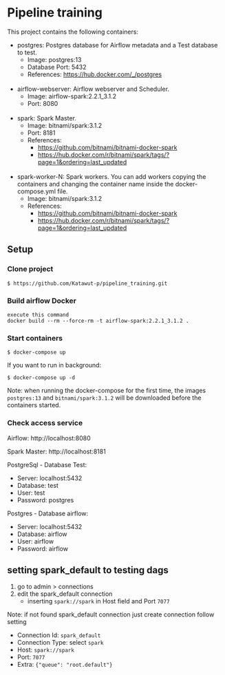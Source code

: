 # Pipeline training

This project contains the following containers:

* postgres: Postgres database for Airflow metadata and a Test database to test.
    * Image: postgres:13
    * Database Port: 5432
    * References: https://hub.docker.com/_/postgres
<br/><br/>
* airflow-webserver: Airflow webserver and Scheduler.
    * Image: airflow-spark:2.2.1_3.1.2
    * Port: 8080
<br/><br/>
* spark: Spark Master.
    * Image: bitnami/spark:3.1.2
    * Port: 8181
    * References: 
      * https://github.com/bitnami/bitnami-docker-spark
      * https://hub.docker.com/r/bitnami/spark/tags/?page=1&ordering=last_updated
<br/><br/>
* spark-worker-N: Spark workers. You can add workers copying the containers and changing the container name inside the docker-compose.yml file.
    * Image: bitnami/spark:3.1.2
    * References: 
      * https://github.com/bitnami/bitnami-docker-spark
      * https://hub.docker.com/r/bitnami/spark/tags/?page=1&ordering=last_updated

## Setup
### Clone project

    $ https://github.com/Katawut-p/pipeline_training.git

### Build airflow Docker

    execute this command
    docker build --rm --force-rm -t airflow-spark:2.2.1_3.1.2 .

### Start containers

    $ docker-compose up

If you want to run in background:

    $ docker-compose up -d

Note: when running the docker-compose for the first time, the images `postgres:13` and `bitnami/spark:3.1.2` will be downloaded before the containers started.

### Check access service

Airflow: http://localhost:8080

Spark Master: http://localhost:8181

PostgreSql - Database Test:

* Server: localhost:5432
* Database: test
* User: test
* Password: postgres

Postgres - Database airflow:

* Server: localhost:5432
* Database: airflow
* User: airflow
* Password: airflow

## setting spark_default to testing dags

1. go to admin > connections
2. edit the spark_default connection
    - inserting `spark://spark` in Host field and Port `7077`

Note: if not found spark_default connection just create connection follow setting
   - Connection Id: `spark_default`
   - Connection Type: select `spark`
   - Host: `spark://spark`
   - Port: `7077`
   - Extra: `{"queue": "root.default"}`